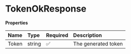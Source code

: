 # TokenOkResponse

**Properties**

| Name  | Type   | Required | Description         |
| :---- | :----- | :------- | :------------------ |
| Token | string | ✅       | The generated token |
